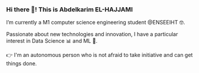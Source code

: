 ### Hi there 👋! This is Abdelkarim EL-HAJJAMI

I’m currently a M1 computer science engineering student @ENSEEIHT 🤓.

Passionate about new technologies and innovation, I have a particular interest in Data Science 📊 and ML 🤖.

👉 I'm an autonomous person who is not afraid to take initiative and can get things done.
